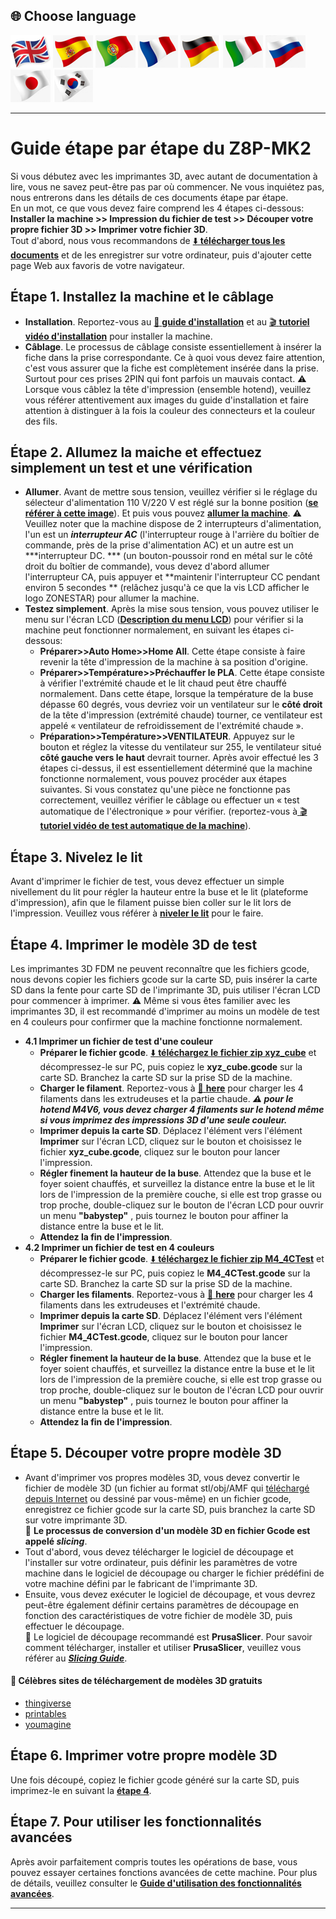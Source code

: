 ## <a id="choose-language">:globe_with_meridians: Choose language </a>
[![](./lanpic/EN.png)](https://github.com/ZONESTAR3D/Z8P/blob/main/Z8P-MK2/step_by_step.md)
[![](./lanpic/ES.png)](https://github.com/ZONESTAR3D/Z8P/blob/main/Z8P-MK2/step_by_step-es.md)
[![](./lanpic/PT.png)](https://github.com/ZONESTAR3D/Z8P/blob/main/Z8P-MK2/step_by_step-pt.md)
[![](./lanpic/FR.png)](https://github.com/ZONESTAR3D/Z8P/blob/main/Z8P-MK2/rstep_by_stepeadme-fr.md)
[![](./lanpic/DE.png)](https://github.com/ZONESTAR3D/Z8P/blob/main/Z8P-MK2/step_by_step-de.md)
[![](./lanpic/IT.png)](https://github.com/ZONESTAR3D/Z8P/blob/main/Z8P-MK2/step_by_step-it.md)
[![](./lanpic/RU.png)](https://github.com/ZONESTAR3D/Z8P/blob/main/Z8P-MK2/step_by_step-ru.md)
[![](./lanpic/JP.png)](https://github.com/ZONESTAR3D/Z8P/blob/main/Z8P-MK2/step_by_step-jp.md)
[![](./lanpic/KR.png)](https://github.com/ZONESTAR3D/Z8P/blob/main/Z8P-MK2/step_by_step-kr.md)
<!-- [![](./lanpic/SA.png)](https://github.com/ZONESTAR3D/Z8P/blob/main/Z8P-MK2/step_by_step-ar.md) -->

-----
# Guide étape par étape du Z8P-MK2 
Si vous débutez avec les imprimantes 3D, avec autant de documentation à lire, vous ne savez peut-être pas par où commencer. Ne vous inquiétez pas, nous entrerons dans les détails de ces documents étape par étape.      
En un mot, ce que vous devez faire comprend les 4 étapes ci-dessous: **Installer la machine >> Impression du fichier de test >> Découper votre propre fichier 3D >> Imprimer votre fichier 3D**.       
Tout d'abord, nous vous recommandons de [:arrow_down: **télécharger tous les documents**][USER_GUIDE] et de les enregistrer sur votre ordinateur, puis d'ajouter cette page Web aux favoris de votre navigateur.
## Étape 1. Installez la machine et le câblage
- **Installation**. Reportez-vous au [:book: **guide d'installation**][INSTALLATION_GUIDE] et au [:clapper: **tutoriel vidéo d'installation**][INSTALL_VIDEO] pour installer la machine.
- **Câblage**. Le processus de câblage consiste essentiellement à insérer la fiche dans la prise correspondante. Ce à quoi vous devez faire attention, c'est vous assurer que la fiche est complètement insérée dans la prise. Surtout pour ces prises 2PIN qui font parfois un mauvais contact. :warning: Lorsque vous câblez la tête d'impression (ensemble hotend), veuillez vous référer attentivement aux images du guide d'installation et faire attention à distinguer à la fois la couleur des connecteurs et la couleur des fils.
## Étape 2. Allumez la maiche et effectuez simplement un test et une vérification
- **Allumer**. Avant de mettre sous tension, veuillez vérifier si le réglage du sélecteur d'alimentation 110 V/220 V est réglé sur la bonne position ([**se référer à cette image**][IMG_ACSWITCH]). Et puis vous pouvez [**allumer la machine**][POWER_ON]. :warning: Veuillez noter que la machine dispose de 2 interrupteurs d'alimentation, l'un est un ***interrupteur AC*** (l'interrupteur rouge à l'arrière du boîtier de commande, près de la prise d'alimentation AC) et un autre est un ***interrupteur DC. *** (un bouton-poussoir rond en métal sur le côté droit du boîtier de commande), vous devez d'abord allumer l'interrupteur CA, puis appuyer et **maintenir l'interrupteur CC pendant environ 5 secondes ** (relâchez jusqu'à ce que la vis LCD afficher le logo ZONESTAR) pour allumer la machine.
- **Testez simplement**. Après la mise sous tension, vous pouvez utiliser le menu sur l'écran LCD ([**Description du menu LCD**][LCD_MENU]) pour vérifier si la machine peut fonctionner normalement, en suivant les étapes ci-dessous:
   - **Préparer>>Auto Home>>Home All**. Cette étape consiste à faire revenir la tête d'impression de la machine à sa position d'origine.
   - **Préparer>>Température>>Préchauffer le PLA**. Cette étape consiste à vérifier l'extrémité chaude et le lit chaud peut être chauffé normalement. Dans cette étape, lorsque la température de la buse dépasse 60 degrés, vous devriez voir un ventilateur sur le **côté droit** de la tête d'impression (extrémité chaude) tourner, ce ventilateur est appelé « ventilateur de refroidissement de l'extrémité chaude ».
   - **Préparation>>Température>>VENTILATEUR**. Appuyez sur le bouton et réglez la vitesse du ventilateur sur 255, le ventilateur situé **côté gauche vers le haut** devrait tourner.
     Après avoir effectué les 3 étapes ci-dessus, il est essentiellement déterminé que la machine fonctionne normalement, vous pouvez procéder aux étapes suivantes. Si vous constatez qu'une pièce ne fonctionne pas correctement, veuillez vérifier le câblage ou effectuer un « test automatique de l'électronique » pour vérifier. (reportez-vous à[ :clapper: **tutoriel vidéo de test automatique de la machine**][AUTOTEST_VIDEO]).
## Étape 3. Nivelez le lit
Avant d'imprimer le fichier de test, vous devez effectuer un simple nivellement du lit pour régler la hauteur entre la buse et le lit (plateforme d'impression), afin que le filament puisse bien coller sur le lit lors de l'impression. Veuillez vous référer à [**niveler le lit**][LEVEL_BED] pour le faire.

## Étape 4. Imprimer le modèle 3D de test
Les imprimantes 3D FDM ne peuvent reconnaître que les fichiers gcode, nous devons copier les fichiers gcode sur la carte SD, puis insérer la carte SD dans la fente pour carte SD de l'imprimante 3D, puis utiliser l'écran LCD pour commencer à imprimer.
:warning: Même si vous êtes familier avec les imprimantes 3D, il est recommandé d'imprimer au moins un modèle de test en 4 couleurs pour confirmer que la machine fonctionne normalement.
- **4.1 Imprimer un fichier de test d'une couleur**
   - **Préparer le fichier gcode**. [:arrow_down: **téléchargez le fichier zip xyz_cube**][XYZ_CUBE] et décompressez-le sur PC, puis copiez le **xyz_cube.gcode** sur la carte SD. Branchez la carte SD sur la prise SD de la machine.
   - **Charger le filament**. Reportez-vous à [:book: **here**][LOAD_FILAMENT] pour charger les 4 filaments dans les extrudeuses et la partie chaude.
     ***:warning: pour le hotend M4V6, vous devez charger 4 filaments sur le hotend même si vous imprimez des impressions 3D d'une seule couleur.***
   - **Imprimer depuis la carte SD**. Déplacez l'élément vers l'élément **Imprimer** sur l'écran LCD, cliquez sur le bouton et choisissez le fichier **xyz_cube.gcode**, cliquez sur le bouton pour lancer l'impression.
   - **Régler finement la hauteur de la buse**. Attendez que la buse et le foyer soient chauffés, et surveillez la distance entre la buse et le lit lors de l'impression de la première couche, si elle est trop grasse ou trop proche, double-cliquez sur le bouton de l'écran LCD pour ouvrir un menu **"babystep"** , puis tournez le bouton pour affiner la distance entre la buse et le lit.
   - **Attendez la fin de l'impression**.
- **4.2 Imprimer un fichier de test en 4 couleurs**
   - **Préparer le fichier gcode**. [:arrow_down: **téléchargez le fichier zip M4_4CTest**][M4_4CTEST] et décompressez-le sur PC, puis copiez le **M4_4CTest.gcode** sur la carte SD. Branchez la carte SD sur la prise SD de la machine.
   - **Charger les filaments**. Reportez-vous à [:book: **here**][LOAD_FILAMENT] pour charger les 4 filaments dans les extrudeuses et l'extrémité chaude.
   - **Imprimer depuis la carte SD**. Déplacez l'élément vers l'élément **Imprimer** sur l'écran LCD, cliquez sur le bouton et choisissez le fichier **M4_4CTest.gcode**, cliquez sur le bouton pour lancer l'impression.
   - **Régler finement la hauteur de la buse**. Attendez que la buse et le foyer soient chauffés, et surveillez la distance entre la buse et le lit lors de l'impression de la première couche, si elle est trop grasse ou trop proche, double-cliquez sur le bouton de l'écran LCD pour ouvrir un menu **"babystep"** , puis tournez le bouton pour affiner la distance entre la buse et le lit.
   - **Attendez la fin de l'impression**.

## Étape 5. Découper votre propre modèle 3D
- Avant d'imprimer vos propres modèles 3D, vous devez convertir le fichier de modèle 3D (un fichier au format stl/obj/AMF qui [téléchargé depuis Internet](#download_fr) ou dessiné par vous-même) en un fichier gcode, enregistrez ce fichier gcode sur la carte SD, puis branchez la carte SD sur votre imprimante 3D.     
   :pushpin: **Le processus de conversion d'un modèle 3D en fichier Gcode est appelé *slicing***.
- Tout d'abord, vous devez télécharger le logiciel de découpage et l'installer sur votre ordinateur, puis définir les paramètres de votre machine dans le logiciel de découpage ou charger le fichier prédéfini de votre machine défini par le fabricant de l'imprimante 3D.
- Ensuite, vous devez exécuter le logiciel de découpage, et vous devrez peut-être également définir certains paramètres de découpage en fonction des caractéristiques de votre fichier de modèle 3D, puis effectuer le découpage.     
   :pushpin: Le logiciel de découpage recommandé est **PrusaSlicer**. Pour savoir comment télécharger, installer et utiliser **PrusaSlicer**, veuillez vous référer au [***Slicing Guide***][SLICING_GUIDE].
#### <a id="download_fr"> :page_with_curl: Célèbres sites de téléchargement de modèles 3D gratuits </a>
  - [thingiverse](https://www.thingiverse.com/)  
  - [printables](https://www.printables.com/)  
  - [youmagine](https://www.youmagine.com/)   
## Étape 6. Imprimer votre propre modèle 3D
Une fois découpé, copiez le fichier gcode généré sur la carte SD, puis imprimez-le en suivant la [**étape 4**](#étape-4-imprimer-le-modèle-3d-de-test).
## Étape 7. Pour utiliser les fonctionnalités avancées
Après avoir parfaitement compris toutes les opérations de base, vous pouvez essayer certaines fonctions avancées de cette machine.
Pour plus de détails, veuillez consulter le [**Guide d'utilisation des fonctionnalités avancées**][ADVANCE_FEATURES].

-----
[USER_GUIDE]: https://downgit.github.io/#/home?url=https://github.com/ZONESTAR3D/Z8P/tree/main/Z8P-MK2
[INSTALLATION_GUIDE]: https://github.com/ZONESTAR3D/Z8P/tree/main/Z8P-MK2/1-Installation_Guide/readme.md
[INSTALL_VIDEO]: https://youtu.be/-oieO7U0LCc
[IMG_ACSWITCH]: https://github.com/ZONESTAR3D/Z8P/blob/main/Z8P-MK2/1-Installation_Guide/pic/selectAC.png
[POWER_ON]: https://github.com/ZONESTAR3D/Z8P/tree/main/Z8P-MK2/2-Operation_Guide#power-on
[LCD_MENU]: https://github.com/ZONESTAR3D/Z8P/tree/main/Z8P-MK2/2-Operation_Guide/DWIN_LCD_screen_Menu_Description
[LEVEL_BED]: https://github.com/ZONESTAR3D/Z8P/tree/main/Z8P-MK2/2-Operation_Guide#level-the-bed
[XYZ_CUBE]: https://github.com/ZONESTAR3D/Z8P/tree/main/Z8P-MK2/3-TestGcode/xyz_cube.zip
[LOAD_FILAMENT]: https://github.com/ZONESTAR3D/Z8P/tree/main/Z8P-MK2/2-Operation_Guide#load-filaments
[M4_4CTEST]: https://github.com/ZONESTAR3D/Z8P/tree/main/Z8P-MK2/3-TestGcode/M4_4CTest.zip
[SLICING_GUIDE]: https://github.com/ZONESTAR3D/Z8P/tree/main/Z8P-MK2/4-SlicingGuide/readme.md
[AUTOTEST_VIDEO]: https://youtu.be/iSsuy2ePWw8
[ADVANCE_FEATURES]: https://github.com/ZONESTAR3D/Z8P/tree/main/Z8P-MK2/2-Operation_Guide#advance-features